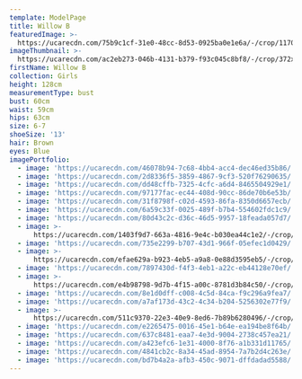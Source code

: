 ```yaml
---
template: ModelPage
title: Willow B
featuredImage: >-
  https://ucarecdn.com/75b9c1cf-31e0-48cc-8d53-0925ba0e1e6a/-/crop/1170x679/0,49/-/preview/
imageThumbnail: >-
  https://ucarecdn.com/ac2eb273-046b-4131-b379-f93c045c8bf8/-/crop/372x499/15,0/-/preview/
firstName: Willow B
collection: Girls
height: 128cm
measurementType: bust
bust: 60cm
waist: 59cm
hips: 63cm
size: 6-7
shoeSize: '13'
hair: Brown
eyes: Blue
imagePortfolio:
  - image: 'https://ucarecdn.com/46078b94-7c68-4bb4-acc4-dec46ed35b86/'
  - image: 'https://ucarecdn.com/2d8336f5-3859-4867-9cf3-520f76290635/'
  - image: 'https://ucarecdn.com/dd48cffb-7325-4cfc-a6d4-8465504929e1/'
  - image: 'https://ucarecdn.com/97177fac-ec44-408d-90cc-86de70b6e53b/'
  - image: 'https://ucarecdn.com/31f8798f-c02d-4593-86fa-8350d6657ecb/'
  - image: 'https://ucarecdn.com/6a59c33f-0025-489f-b7b4-554602fdc1c9/'
  - image: 'https://ucarecdn.com/80d43c2c-d36c-46d5-9957-18feada057d7/'
  - image: >-
      https://ucarecdn.com/1403f9d7-663a-4816-9e4c-b030ea44c1e2/-/crop/1170x1647/0,108/-/preview/
  - image: 'https://ucarecdn.com/735e2299-b707-43d1-966f-05efec1d0429/'
  - image: >-
      https://ucarecdn.com/efae629a-b923-4eb5-a9a8-0e88d3595eb5/-/crop/1440x1763/0,396/-/preview/
  - image: 'https://ucarecdn.com/7897430d-f4f3-4eb1-a22c-eb44128e70ef/'
  - image: >-
      https://ucarecdn.com/e4b98798-9d7b-4f15-a00c-8781d3b84c50/-/crop/1440x1915/0,244/-/preview/
  - image: 'https://ucarecdn.com/8e1d0dff-c008-4c5d-84ca-f9c296a9fea7/'
  - image: 'https://ucarecdn.com/a7af173d-43c2-4c34-b204-5256302e77f9/'
  - image: >-
      https://ucarecdn.com/511c9370-22e3-40e9-8ed6-7b89b6280496/-/crop/1170x643/0,111/-/preview/
  - image: 'https://ucarecdn.com/e2265475-0016-45e1-b64e-ea194be8f64b/'
  - image: 'https://ucarecdn.com/637c8481-eaa7-4e3d-9004-2738c457ea21/'
  - image: 'https://ucarecdn.com/a423efc6-1e31-4000-8f76-a1b331d11765/'
  - image: 'https://ucarecdn.com/4841cb2c-8a34-45ad-8954-7a7b2d4c263e/'
  - image: 'https://ucarecdn.com/bd7b4a2a-afb3-450c-9071-dffdadad5588/'
---
```


